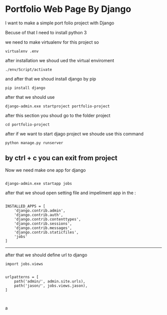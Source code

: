 # Portfolio Web Page By Django

I want to make a simple port folio project with Django 

Becuse of that  I need to install python 3 

we need to  make  virtualenv for this project so 

```
virtualenv .env
```

after installation we shoud ued the virtual enviroment

```
./env/Script/activate
```

and after that we shoud install django by pip

```
pip install django
```

after that we should use 

```
django-admin.exe startproject portfolio-project

```

after this section  you shoud go to the  folder project

```
cd portfolio-project
```


after if we want to start djago project we shoude use this command

```
python manage.py runserver
```
by ctrl + c 
 you can exit from project
------------------------------------------------------------------------------------------------------------


Now we need make one app for django 

```

django-admin.exe startapp jobs

```



after that we shoud open setting file and impeliment app in the :

```

INSTALLED_APPS = [
    'django.contrib.admin',
    'django.contrib.auth',
    'django.contrib.contenttypes',
    'django.contrib.sessions',
    'django.contrib.messages',
    'django.contrib.staticfiles',
    'jobs'
]

```


------------------

after that we should define url to django 


```
import jobs.views 


urlpatterns = [
    path('admin/', admin.site.urls),
    path('jason/', jobs.views.jason),
]



```









a